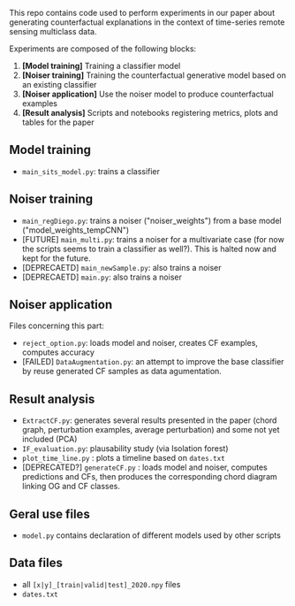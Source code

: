 This repo contains code used to perform experiments in our paper about generating counterfactual explanations in the context of time-series remote sensing multiclass data. 

Experiments are composed of the following blocks:
1. **[Model training]** Training a classifier model
2. **[Noiser training]** Training the counterfactual generative model based on an existing classifier
3. **[Noiser application]** Use the noiser model to produce counterfactual examples
4. **[Result analysis]** Scripts and notebooks registering metrics, plots and tables for the paper

## Model training
- `main_sits_model.py`: trains a classifier

## Noiser training
- `main_regDiego.py`: trains a noiser ("noiser_weights") from a base model ("model_weights_tempCNN")
-  [FUTURE] `main_multi.py`: trains a noiser for a multivariate case (for now the scripts seems to train a classifier as well?). This is halted now and kept for the future.
- [DEPRECAETD] `main_newSample.py`:  also trains a noiser
- [DEPRECAETD] `main.py`:  also trains a noiser

## Noiser application
Files concerning this part:
- `reject_option.py`: loads model and noiser, creates CF examples, computes accuracy
- [FAILED] `DataAugmentation.py`:  an attempt to improve the base classifier by reuse generated CF samples as data agumentation.

## Result analysis
- `ExtractCF.py`: generates several results presented in the paper (chord graph, perturbation examples, average perturbation) and some not yet included (PCA)
- `IF_evaluation.py`: plausability study (via Isolation forest)
- `plot_time_line.py` : plots a timeline based on `dates.txt`
- [DEPRECATED?] `generateCF.py` : loads model and noiser, computes predictions and CFs, then produces the corresponding chord diagram linking OG and CF classes.

## Geral use files
- `model.py` contains declaration of different models used by other scripts

## Data files
- all `[x|y]_[train|valid|test]_2020.npy` files
- `dates.txt`